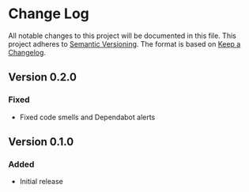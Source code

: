 # Change Log

All notable changes to this project will be documented in this file.
This project adheres to [Semantic Versioning](http://semver.org/).
The format is based on [Keep a Changelog](http://keepachangelog.com/).

## Version 0.2.0

### Fixed

- Fixed code smells and Dependabot alerts

## Version 0.1.0

### Added

- Initial release
